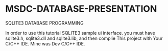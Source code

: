 # MSDC-DATABASE-PRESENTATION
SQLITE3 DATABASE PROGRAMMING

In order to use this tutorial SQLITE3 sample ui interface.
you must have sqlite3.h, sqlite3.dll and sqlite3.lib, and then complie This project with Your C/C++ IDE.
Mine was Dev C/C++ IDE.
